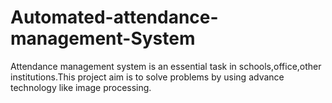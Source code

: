 # Automated-attendance-management-System
Attendance management system is an essential task in schools,office,other institutions.This project aim is to solve problems by using advance technology like image processing.
